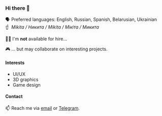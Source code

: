### Hi there 👋

🗣️ Preferred languages: English, Russian, Spanish, Belarusian, Ukrainian
<br/> ☝️&nbsp;&nbsp;_Mikita / Никита / Mikita / Мікіта / Микита_

🙅‍♂️ I'm __not__ available for hire...

🎮 ... but may collaborate on interesting projects.

#### Interests

* UI/UX
* 3D graphics
* Game design

#### Contact

📫 Reach me via [email](mailto:edloidas@gmail.com) or [Telegram](http://t.me/edloidas).

<!--
**edloidas/edloidas** is a ✨ _special_ ✨ repository because its `README.md` (this file) appears on your GitHub profile.

Here are some ideas to get you started:

- 🔭 I’m currently working on ...
- 🌱 I’m currently learning ...
- 👯 I’m looking to collaborate on ...
- 🤔 I’m looking for help with ...
- 💬 Ask me about ...
- 📫 How to reach me: ...
- 😄 Pronouns: ...
- ⚡ Fun fact: ...
-->

